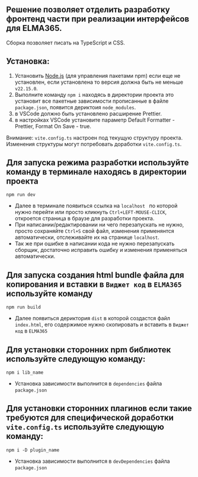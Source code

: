 ## Решение позволяет отделить разработку фронтенд части при реализации интерфейсов для ELMA365.

Сборка позволяет писать на TypeScript и CSS.

## Установка:

1. Установить [Node.js](https://nodejs.org/en/download) (для управления пакетами npm) если еще не установлен, если установлена то версия должна быть не меньше `v22.15.0`.
2. Выполните команду `npm i` находясь в директории проекта это установит все пакетные зависимости прописанные в файле `package.json`, появится дериктоия `node_modules`.
3. в VSCode должно быть установлено расширение Prettier.
4. в настройках VSCode установите параметр Default Formatter - Prettier, Format On Save - true.

Внимание: `vite.config.ts` настроен под текущую структуру проекта. Изменения структуры могут потребовать доработки `vite.config.ts`.

## Для запуска режима разработки используйте команду в терминале находясь в директории проекта

```
npm run dev
```

- Далее в терминале появиться ссылка на `localhost ` по которой нужно перейти или просто кликнуть `Ctrl+LEFT-MOUSE-CLICK`, откроется страница в браузе для разработки проекта.
- При написании/редактировании ни чего перезапускать не нужно, просто сохраняйте `Ctrl+S` свой файл, изменения применянтся автоматически, отслеживайте их на странице `localhost`.
- Так же при ошибке в написании кода не нужно перезапускать сборщик, достаточно исправить ошибку и изменения применяться автоматически.

## Для запуска создания html bundle файла для копирования и вставки в `Виджет код` в `ELMA365` используйте команду

```
npm run build
```

- Далее появиться дериктория `dist` в которой создастся файл `index.html`, его содержимое нужно скопировать и вставить в `Виджет код` в `ELMA365`

## Для установки сторонних npm библиотек используйте следующую команду:

```
npm i lib_name
```

- Установка зависимости выполнится в `dependencies` файла `package.json`

## Для установки сторонних плагинов если такие требуются для специфической доработки `vite.config.ts` используйте следующую команду:

```
npm i -D plugin_name
```

- Установка зависимости выполнится в `devDependencies` файла `package.json`


